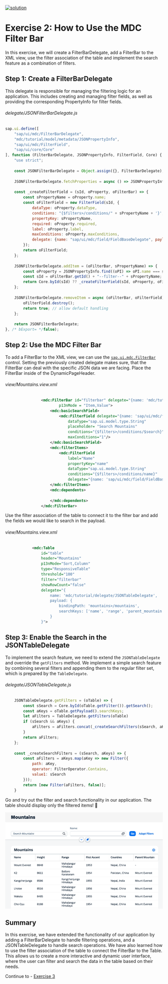 [![solution](https://flat.badgen.net/badge/solution/available/green?icon=github)](webapp)
# Exercise 2: How to Use the MDC Filter Bar
In this exercise, we will create a FilterBarDelegate, add a FilterBar to the XML view, use the filter association of the table and implement the search feature as a combination of filters.
## Step 1: Create a FilterBarDelegate
This delegate is responsible for managing the filtering logic for an application. This includes creating and managing filter fields, as well as providing the corresponding PropertyInfo for filter fields.
###### delegate/JSONFilterBarDelegate.js
```javascript
sap.ui.define([
	"sap/ui/mdc/FilterBarDelegate",
	"mdc/tutorial/model/metadata/JSONPropertyInfo",
	"sap/ui/mdc/FilterField",
	"sap/ui/core/Core"
], function (FilterBarDelegate, JSONPropertyInfo, FilterField, Core) {
	"use strict";

	const JSONFilterBarDelegate = Object.assign({}, FilterBarDelegate);

	JSONFilterBarDelegate.fetchProperties = async () => JSONPropertyInfo;

	const _createFilterField = (sId, oProperty, oFilterBar) => {
		const sPropertyName = oProperty.name;
		const oFilterField = new FilterField(sId, {
			dataType: oProperty.dataType,
			conditions: "{$filters>/conditions/" + sPropertyName + '}',
			propertyKey: sPropertyName,
			required: oProperty.required,
			label: oProperty.label,
			maxConditions: oProperty.maxConditions,
			delegate: {name: "sap/ui/mdc/field/FieldBaseDelegate", payload: {}}
		});
		return oFilterField;
	};

	JSONFilterBarDelegate.addItem = (oFilterBar, sPropertyName) => {
		const oProperty = JSONPropertyInfo.find((oPI) => oPI.name === sPropertyName);
		const sId = oFilterBar.getId() + "--filter--" + sPropertyName;
		return Core.byId(sId) ?? _createFilterField(sId, oProperty, oFilterBar);
	};

	JSONFilterBarDelegate.removeItem = async (oFilterBar, oFilterField) => {
		oFilterField.destroy();
		return true; // allow default handling
	};

	return JSONFilterBarDelegate;
}, /* bExport= */false);
```

## Step 2: Use the MDC Filter Bar
To add a FilterBar to the XML view, we can use the [`sap.ui.mdc.FilterBar`](https://sdk.openui5.org/api/sap.ui.mdc.FilterBar) control. Setting the previously created delegate makes sure, that the FilterBar can deal with the specific JSON data we are facing. Place the FilterBar inside of the DynamicPageHeader.
###### view/Mountains.view.xml
```xml
				<mdc:FilterBar id="filterbar" delegate="{name: 'mdc/tutorial/delegate/JSONFilterBarDelegate'}"
						p13nMode = "Item,Value">
					<mdc:basicSearchField>
						<mdc:FilterField delegate="{name: 'sap/ui/mdc/field/FieldBaseDelegate'}"
							dataType="sap.ui.model.type.String"
							placeholder= "Search Mountains"
							conditions="{$filters>/conditions/$search}"
							maxConditions="1"/>
					</mdc:basicSearchField>
					<mdc:filterItems>
						<mdc:FilterField
							label="Name"
							propertyKey="name"
							dataType="sap.ui.model.type.String"
							conditions="{$filters>/conditions/name}"
							delegate="{name: 'sap/ui/mdc/field/FieldBaseDelegate'}"/>
					</mdc:filterItems>
					<mdc:dependents>

					</mdc:dependents>
				</mdc:FilterBar>
```

Use the filter association of the table to connect it to the filter bar and add the fields we would like to search in the payload.
###### view/Mountains.view.xml
```xml
			<mdc:Table
				id="table"
				header="Mountains"
				p13nMode="Sort,Column"
				type="ResponsiveTable"
				threshold="100"
				filter="filterbar"
				showRowCount="false"
				delegate="{
					name: 'mdc/tutorial/delegate/JSONTableDelegate',
					payload: {
						bindingPath: 'mountains>/mountains',
						searchKeys: ['name', 'range', 'parent_mountain', 'countries']
					}
				}">
```

## Step 3: Enable the Search in the JSONTableDelegate
To implement the search feature, we need to extend the `JSONTableDelegate` and override the `getFilters` method. We implement a simple search feature by combining several filters and appending them to the regular filter set, which is prepared by the `TableDelegate`.
###### delegate/JSONTableDelegate.js
```javascript
	JSONTableDelegate.getFilters = (oTable) => {
		const sSearch = Core.byId(oTable.getFilter()).getSearch();
		const aKeys = oTable.getPayload().searchKeys;
		let aFilters = TableDelegate.getFilters(oTable)
		if (sSearch && aKeys) {
			aFilters = aFilters.concat(_createSearchFilters(sSearch, aKeys));
		}
		return aFilters;
	};

	const _createSearchFilters = (sSearch, aKeys) => {
		const aFilters = aKeys.map(aKey => new Filter({
			path: aKey,
			operator: FilterOperator.Contains,
			value1: sSearch
		}));
		return [new Filter(aFilters, false)];
	}
```
Go and try out the filter and search functionality in our application. The table should display only the filtered items! 🙌

![Exercise 2 Result](ex2.png)

## Summary
In this exercise, we have extended the functionality of our application by adding a FilterBarDelegate to handle filtering operations, and a JSONTableDelegate to handle search operations. We have also learned how to use the filter association of the table to connect the FilterBar to the Table. This allows us to create a more interactive and dynamic user interface, where the user can filter and search the data in the table based on their needs.

Continue to - [Exercise 3](../ex3/readme.md)